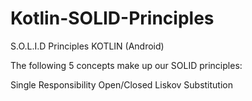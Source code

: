 # Kotlin-SOLID-Principles


S.O.L.I.D Principles KOTLIN (Android)

The following 5 concepts make up our SOLID principles:

Single Responsibility
Open/Closed
Liskov Substitution







